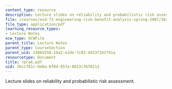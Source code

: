 ```yaml
---
content_type: resource
description: Lecture slides on reliability and probabilistic risk assessment.
file: /courses/esd-72-engineering-risk-benefit-analysis-spring-2007/3bcc761c9e6a6f8d857a6623c76f6213_rpra6.pdf
file_type: application/pdf
learning_resource_types:
- Lecture Notes
ocw_type: OCWFile
parent_title: Lecture Notes
parent_type: CourseSection
parent_uid: 14865558-19a2-e2de-7c82-d433f2b1f41a
resourcetype: Document
title: rpra6.pdf
uid: 3bcc761c-9e6a-6f8d-857a-6623c76f6213
---
```

Lecture slides on reliability and probabilistic risk assessment.

